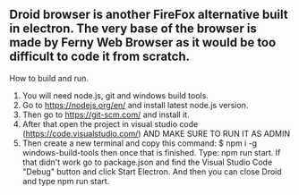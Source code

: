 Droid browser is another FireFox alternative built in electron.
The very base of the browser is made by Ferny Web Browser as it would be too  difficult to code it from scratch.
----
How to build and run.

1. You will need node.js, git and windows build tools.
2. Go to https://nodejs.org/en/ and install latest node.js version.
3. Then go to https://git-scm.com/ and install it.
4. After that open the project in visual studio code (https://code.visualstudio.com/) AND MAKE SURE TO RUN IT AS ADMIN
5. Then create a new terminal and copy this command: $ npm i -g windows-build-tools 
then once that is finished. Type: npm run start. If that didn't work go to package.json and find the Visual Studio Code "Debug" button and click Start Electron. And then you can close Droid and type npm run start.
